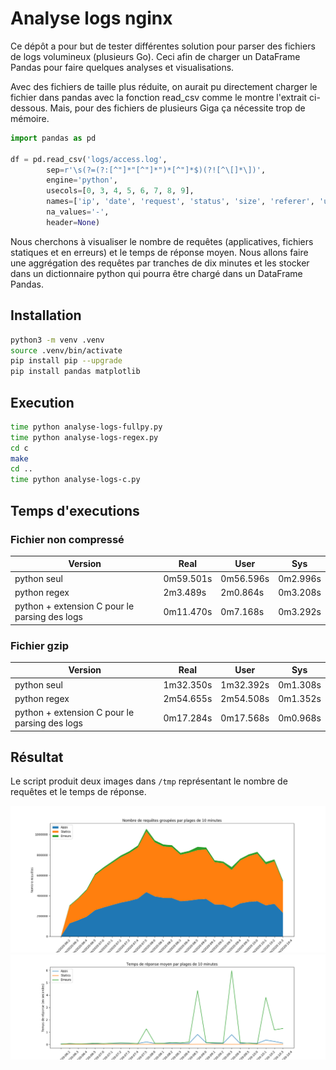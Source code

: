 Analyse logs nginx
==================

Ce dépôt a pour but de tester différentes solution pour parser des fichiers de logs volumineux (plusieurs Go). Ceci afin de charger un DataFrame Pandas pour faire quelques analyses et visualisations.

Avec des fichiers de taille plus réduite, on aurait pu directement charger le fichier dans pandas avec la fonction read_csv comme le montre l'extrait ci-dessous. Mais, pour des fichiers de plusieurs Giga ça nécessite trop de mémoire.

```python
import pandas as pd

df = pd.read_csv('logs/access.log',
        sep=r'\s(?=(?:[^"]*"[^"]*")*[^"]*$)(?![^\[]*\])',
        engine='python',
        usecols=[0, 3, 4, 5, 6, 7, 8, 9],
        names=['ip', 'date', 'request', 'status', 'size', 'referer', 'user_agent', 'rt'],
        na_values='-',
        header=None)
```

Nous cherchons à visualiser le nombre de requêtes (applicatives, fichiers statiques et en erreurs) et le temps de réponse moyen. Nous allons faire une aggrégation des requêtes par tranches de dix minutes et les stocker dans un dictionnaire python qui pourra être chargé dans un DataFrame Pandas.

Installation
------------

``` bash
python3 -m venv .venv
source .venv/bin/activate
pip install pip --upgrade
pip install pandas matplotlib
```

Execution
---------

```bash
time python analyse-logs-fullpy.py
time python analyse-logs-regex.py
cd c
make
cd ..
time python analyse-logs-c.py
```

Temps d'executions
-----------------

### Fichier non compressé

| Version | Real | User | Sys |
|---------|------|------|-----|
| python seul | 0m59.501s | 0m56.596s | 0m2.996s |
| python regex | 2m3.489s | 2m0.864s | 0m3.208s |
| python + extension C pour le parsing des logs | 0m11.470s | 0m7.168s | 0m3.292s |

### Fichier gzip

| Version | Real | User | Sys |
|---------|------|------|-----|
| python seul | 1m32.350s | 1m32.392s | 0m1.308s |
| python regex | 2m54.655s | 2m54.508s | 0m1.352s |
| python + extension C pour le parsing des logs | 0m17.284s | 0m17.568s | 0m0.968s |

Résultat
--------

Le script produit deux images dans `/tmp` représentant le nombre de requêtes et le temps de réponse.

![Nombre de requêtes](out/nb_requests.png)
![Temps de réponse moyen](out/rt_requests.png)
